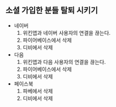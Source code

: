 ## 소셜 가입한 분들 탈퇴 시키기
* 네이버
  1. 위킨앱과 네이버 사용자의 연결을 끊는다.
  2. 파이어베이스에서 삭제
  3. 디비에서 삭제
* 다음
  1. 위킨앱과 다음 사용자의 연결을 끊는다.
  2. 파이어베이스에서 삭제
  3. 디비에서 삭제
* 페이스북
   1. 파베에서 삭제
   2. 디비에서 삭제
